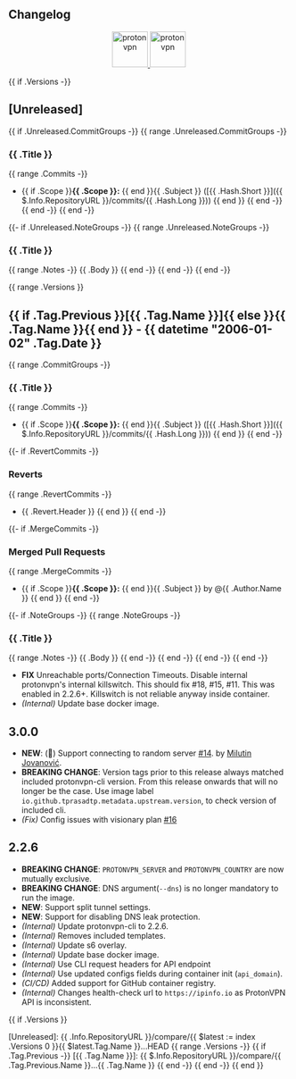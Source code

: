 <!-- markdownlint-disable MD033 -->

## Changelog

<p align="center">
  <a href="https://protonvpn.com" target="_blank" rel="noreferrer">
    <img src="https://static.prasadt.com/logos/proton/scalable/protonvpn-wide.svg" height="64" alt="protonvpn">
  </a>
  <a href="https://ghcr.io/tprasadtp/protonvpn" target="_blank" rel="noreferrer">
    <img src="https://static.prasadt.com/logos/software/docker-engine-wide.svg" height="64" alt="protonvpn">
  </a>
</p>

{{ if .Versions -}}
<a name="unreleased"></a>
## [Unreleased]

{{ if .Unreleased.CommitGroups -}}
{{ range .Unreleased.CommitGroups -}}
### {{ .Title }}
{{ range .Commits -}}
- {{ if .Scope }}**{{ .Scope }}:** {{ end }}{{ .Subject }} ([{{ .Hash.Short }}]({{ $.Info.RepositoryURL }}/commits/{{ .Hash.Long }}))
{{ end }}
{{ end -}}
{{ end -}}
{{ end -}}

{{- if  .Unreleased.NoteGroups -}}
{{ range .Unreleased.NoteGroups -}}
### {{ .Title }}
{{ range .Notes -}}
{{ .Body }}
{{ end -}}
{{ end -}}
{{ end -}}


{{ range .Versions }}
<a name="{{ .Tag.Name }}"></a>
## {{ if .Tag.Previous }}[{{ .Tag.Name }}]{{ else }}{{ .Tag.Name }}{{ end }} - {{ datetime "2006-01-02" .Tag.Date }}
{{ range .CommitGroups -}}
### {{ .Title }}
{{ range .Commits -}}
- {{ if .Scope }}**{{ .Scope }}:** {{ end }}{{ .Subject }} ([{{ .Hash.Short }}]({{ $.Info.RepositoryURL }}/commits/{{ .Hash.Long }}))
{{ end }}
{{ end -}}

{{- if .RevertCommits -}}
### Reverts
{{ range .RevertCommits -}}
- {{ .Revert.Header }}
{{ end }}
{{ end -}}

{{- if .MergeCommits -}}
### Merged Pull Requests
{{ range .MergeCommits -}}
- {{ if .Scope }}**{{ .Scope }}:** {{ end }}{{ .Subject }} by @{{ .Author.Name }}
{{ end }}
{{ end -}}

{{- if .NoteGroups -}}
{{ range .NoteGroups -}}
### {{ .Title }}
{{ range .Notes -}}
{{ .Body }}
{{ end -}}
{{ end -}}
{{ end -}}
{{ end -}}


<!-- old changelog ported here for compatibility -->
<!-- header 3.1.0 is added by the git-chglog -->

- **FIX** Unreachable ports/Connection Timeouts. Disable internal protonvpn's internal killswitch. This should fix #18, #15, #11. This was enabled in 2.2.6+. Killswitch is not reliable anyway inside container.
- _(Internal)_ Update base docker image.

## 3.0.0

- **NEW**: (🍒) Support connecting to random server [#14](https://github.com/tprasadtp/protonvpn-docker/pull/14).
by [Milutin Jovanović](https://github.com/tprasadtp/protonvpn-docker/pull/14).
- **BREAKING CHANGE**: Version tags prior to this release always matched included protonvpn-cli version.
From this release onwards that will no longer be the case. Use image label `io.github.tprasadtp.metadata.upstream.version`,
to check version of included cli.
- _(Fix)_ Config issues with visionary plan [#16](https://github.com/tprasadtp/protonvpn-docker/issues/16)

## 2.2.6

- **BREAKING CHANGE**: `PROTONVPN_SERVER` and `PROTONVPN_COUNTRY` are now mutually exclusive.
- **BREAKING CHANGE**: DNS argument(`--dns`) is no longer mandatory to run the image.
- **NEW**: Support split tunnel settings.
- **NEW**: Support for disabling DNS leak protection.
- _(Internal)_ Update protonvpn-cli to 2.2.6.
- _(Internal)_ Removes included templates.
- _(Internal)_ Update s6 overlay.
- _(Internal)_ Update base docker image.
- _(Internal)_ Use CLI request headers for API endpoint
- _(Internal)_ Use updated configs fields during container init (`api_domain`).
- _(CI/CD)_ Added support for GitHub container registry.
- _(Internal)_ Changes health-check url to `https://ipinfo.io` as ProtonVPN API is inconsistent.

{{ if .Versions }}
<!-- tag references -->
[Unreleased]: {{ .Info.RepositoryURL }}/compare/{{ $latest := index .Versions 0 }}{{ $latest.Tag.Name }}...HEAD
{{ range .Versions -}}
{{ if .Tag.Previous -}}
[{{ .Tag.Name }}]: {{ $.Info.RepositoryURL }}/compare/{{ .Tag.Previous.Name }}...{{ .Tag.Name }}
{{ end -}}
{{ end -}}
{{ end }}
